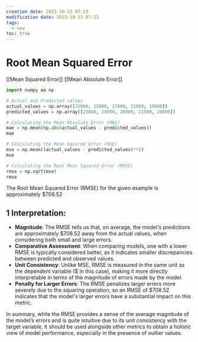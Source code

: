 ```yaml
---
creation date: 2023-10-13 07:23
modification date: 2023-10-13 07:23
tags: 
  - new
toc: true
---
```


# Root Mean Squared Error

[[Mean Squared Error]] [[Mean Absolute Error]]


```python
import numpy as np

# Actual and Predicted values
actual_values = np.array([22000, 25000, 27000, 21000, 19000])
predicted_values = np.array([23000, 24500, 26900, 21500, 20000])

# Calculating the Mean Absolute Error (MAE)
mae = np.mean(np.abs(actual_values - predicted_values))
mae

# Calculating the Mean Squared Error (MSE)
mse = np.mean((actual_values - predicted_values)**2)
mse

# Calculating the Root Mean Squared Error (RMSE)
rmse = np.sqrt(mse)
rmse
```

The Root Mean Squared Error (RMSE) for the given example is approximately $708.52

## 1 Interpretation:

- **Magnitude**: The RMSE tells us that, on average, the model's predictions are approximately $708.52 away from the actual values, when considering both small and large errors.
- **Comparative Assessment**: When comparing models, one with a lower RMSE is typically considered better, as it indicates smaller discrepancies between predicted and observed values.
- **Unit Consistency**: Unlike MSE, RMSE is measured in the same unit as the dependent variable ($ in this case), making it more directly interpretable in terms of the magnitude of errors made by the model.
- **Penalty for Larger Errors**: The RMSE penalizes larger errors more severely due to the squaring operation, so an RMSE of $708.52 indicates that the model's larger errors have a substantial impact on this metric.

In summary, while the RMSE provides a sense of the average magnitude of the model’s errors and is quite intuitive due to its unit consistency with the target variable, it should be used alongside other metrics to obtain a holistic view of model performance, especially in the presence of outlier values.

